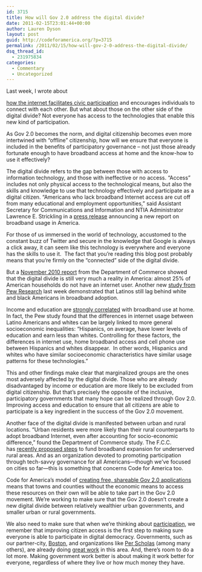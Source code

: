 ```yaml
---
id: 3715
title: How will Gov 2.0 address the digital divide?
date: 2011-02-15T23:01:44+00:00
author: Lauren Dyson
layout: post
guid: http://codeforamerica.org/?p=3715
permalink: /2011/02/15/how-will-gov-2-0-address-the-digital-divide/
dsq_thread_id:
  - 231975834
categories:
  - Commentary
  - Uncategorized
---
```

<!-- p.p1 {margin: 0.0px 0.0px 0.0px 0.0px; font: 12.5px 'Helvetica Neue UltraLight'} -->Last week, I wrote about 

[how the internet facilitates civic participation](http://codeforamerica.org/2011/02/07/the-internet-and-civic-participation-what-the-pew-study-tells-us/) and encourages individuals to connect with each other. But what about those on the other side of the digital divide? Not everyone has access to the technologies that enable this new kind of participation.

As Gov 2.0 becomes the norm, and digital citizenship becomes even more intertwined with “offline” citizenship, how will we ensure that everyone is included in the benefits of participatory governance – not just those already fortunate enough to have broadband access at home and the know-how to use it effectively?

The digital divide refers to the gap between those with access to information technology, and those with ineffective or no access. “Access” includes not only physical access to the technological means, but also the skills and knowledge to use that technology effectively and participate as a digital citizen. “Americans who lack broadband Internet access are cut off from many educational and employment opportunities,” said Assistant Secretary for Communications and Information and NTIA Administrator Lawrence E. Strickling in a [press release](http://www.ntia.doc.gov/press/2010/DNII_Release_11082010.html) announcing a new report on broadband usage in America.

For those of us immersed in the world of technology, accustomed to the constant buzz of Twitter and secure in the knowledge that Google is always a click away, it can seem like this technology is everywhere and everyone has the skills to use it.  The fact that you’re reading this blog post probably means that you’re firmly on the “connected” side of the digital divide.

But a [November 2010 report](http://www.ntia.doc.gov/reports/2010/ESA_NTIA_US_Broadband_Adoption_Report_11082010.pdf) from the Department of Commerce showed that the digital divide is still very much a reality in America: almost 25% of American households do not have an internet user. Another new [study from Pew Research](http://pewhispanic.org/reports/report.php?ReportID=134) last week demonstrated that Latinos still lag behind white and black Americans in broadband adoption.

Income and education are [strongly correlated](http://www.ntia.doc.gov/press/2010/DNII_Release_11082010.html) with broadband use at home. In fact, the Pew study found that the differences in internet usage between Latino Americans and whites can be largely linked to more general socioeconomic inequalities: “Hispanics, on average, have lower levels of education and earn less than whites. Controlling for these factors, the differences in internet use, home broadband access and cell phone use between Hispanics and whites disappear.  In other words, Hispanics and whites who have similar socioeconomic characteristics have similar usage patterns for these technologies.”

This and other findings make clear that marginalized groups are the ones most adversely affected by the digital divide. Those who are already disadvantaged by income or education are more likely to be excluded from digital citizenship. But that’s precisely the opposite of the inclusive, participatory governments that many hope can be realized through Gov 2.0. Improving access and education to ensure that all citizens are able to participate is a key ingredient in the success of the Gov 2.0 movement.

Another face of the digital divide is manifested between urban and rural locations. “Urban residents were more likely than their rural counterparts to adopt broadband Internet, even after accounting for socio-economic difference,” found the Department of Commerce study. The F.C.C. has [recently proposed steps](http://www.nytimes.com/2011/02/07/business/07fcc.html?_r=1&ref=technology) to fund broadband expansion for underserved rural areas. And as an organization devoted to promoting participation through tech-savvy governance for all Americans—though we’ve focused on cities so far—this is something that concerns Code for America too.

Code for America’s model of [creating free, shareable Gov 2.0 applications](http://codeforamerica.org/what-we-do/) means that towns and counties without the economic means to access these resources on their own will be able to take part in the Gov 2.0 movement. We’re working to make sure that the Gov 2.0 doesn’t create a new digital divide between relatively wealthier urban governments, and smaller urban or rural governments.

We also need to make sure that when we’re thinking about [participation](http://codeforamerica.org/issues/participation/), we remember that improving citizen access is the first step to making sure everyone is able to participate in digital democracy. Governments, such as our partner-city, [Boston](http://codeforamerica.org/boston/), and organizations like [Per Scholas](http://www.perscholas.org/) (among many others), are already doing [great work](http://www.cityofboston.gov/news/default.aspx?id=4765) in this area. And, there’s room to do a lot more. Making government work better is about making it work better for everyone, regardless of where they live or how much money they have.